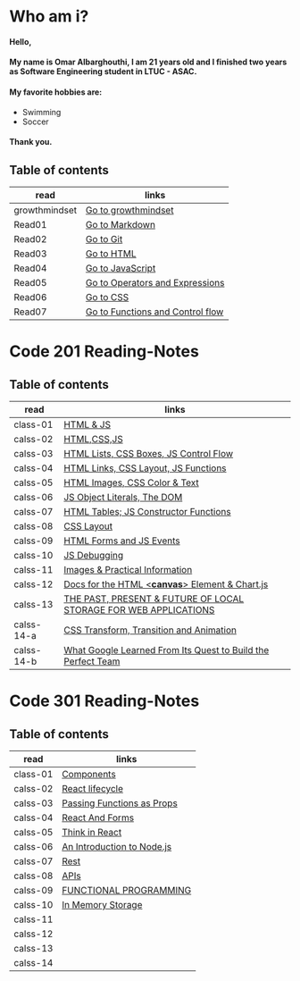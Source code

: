 # Who am i?

#### Hello,
#### My name is Omar Albarghouthi, I am 21 years old and I finished two years as Software Engineering student in LTUC - ASAC.
#### My favorite hobbies are:
* Swimming 
* Soccer
#### Thank you.


## Table of contents

read | links
---|---
growthmindset | [Go to growthmindset](https://omaralbarghouthi.github.io/Reading-Notes/growthmindset)
Read01 | [Go to Markdown](https://omaralbarghouthi.github.io/Reading-Notes/Read01)
Read02 | [Go to Git](https://omaralbarghouthi.github.io/Reading-Notes/Read02)
Read03 | [Go to HTML](https://omaralbarghouthi.github.io/Reading-Notes/Read03)
Read04 | [Go to JavaScript](https://omaralbarghouthi.github.io/Reading-Notes/Read04)
Read05 | [Go to Operators and Expressions](https://omaralbarghouthi.github.io/Reading-Notes/Read05)
Read06 | [Go to CSS](https://omaralbarghouthi.github.io/Reading-Notes/Read06)
Read07 | [Go to Functions and Control flow](https://omaralbarghouthi.github.io/Reading-Notes/Read07)

# Code 201 Reading-Notes

## Table of contents

| read | links                 |
|--------|---------------------|
|class-01 | [HTML & JS](https://omaralbarghouthi.github.io/Reading-Notes/code-201/read01) |
|calss-02 | [HTML,CSS,JS](https://omaralbarghouthi.github.io/Reading-Notes/code-201/read02)|
|calss-03 | [HTML Lists, CSS Boxes, JS Control Flow](https://omaralbarghouthi.github.io/Reading-Notes/code-201/read03)|
|calss-04 | [HTML Links, CSS Layout, JS Functions](https://omaralbarghouthi.github.io/Reading-Notes/code-201/read04)|
|calss-05 | [HTML Images, CSS Color & Text](https://omaralbarghouthi.github.io/Reading-Notes/code-201/read05) 
|calss-06 | [JS Object Literals, The DOM](https://omaralbarghouthi.github.io/Reading-Notes/code-201/read06)
|calss-07 | [HTML Tables; JS Constructor Functions](https://omaralbarghouthi.github.io/Reading-Notes/code-201/read07)
|calss-08 | [CSS Layout](https://omaralbarghouthi.github.io/Reading-Notes/code-201/read08)
|calss-09 | [HTML Forms and JS Events](https://omaralbarghouthi.github.io/Reading-Notes/code-201/read09)
|calss-10 |[JS Debugging](https://omaralbarghouthi.github.io/Reading-Notes/code-201/read10)
|calss-11 | [Images & Practical Information](https://omaralbarghouthi.github.io/Reading-Notes/code-201/read11)
|calss-12 | [Docs for the HTML <**canvas**> Element & Chart.js](https://omaralbarghouthi.github.io/Reading-Notes/code-201/read12)
|calss-13 |[THE PAST, PRESENT & FUTURE OF LOCAL STORAGE FOR WEB APPLICATIONS](https://omaralbarghouthi.github.io/Reading-Notes/code-201/read13)
|calss-14-a |[CSS Transform, Transition and Animation](https://omaralbarghouthi.github.io/Reading-Notes/code-201/read14-a)
|calss-14-b |[What Google Learned From Its Quest to Build the Perfect Team](https://omaralbarghouthi.github.io/Reading-Notes/code-201/read14-b)


# Code 301 Reading-Notes


## Table of contents

| read | links                 |
|--------|---------------------|
|class-01 | [Components](https://omaralbarghouthi.github.io/Reading-Notes/code-301/read01)
|calss-02 | [React lifecycle](https://omaralbarghouthi.github.io/Reading-Notes/code-301/read02)
|calss-03 | [Passing Functions as Props](https://omaralbarghouthi.github.io/Reading-Notes/code-301/read03)
|calss-04 | [React And Forms](https://omaralbarghouthi.github.io/Reading-Notes/code-301/read04)
|calss-05 | [Think in React](https://omaralbarghouthi.github.io/Reading-Notes/code-301/read05)
|calss-06 | [An Introduction to Node.js](https://omaralbarghouthi.github.io/Reading-Notes/code-301/read06)
|calss-07 | [Rest](https://omaralbarghouthi.github.io/Reading-Notes/code-301/read07)
|calss-08 |[APIs](https://omaralbarghouthi.github.io/Reading-Notes/code-301/read08)
|calss-09 |[FUNCTIONAL PROGRAMMING](https://omaralbarghouthi.github.io/Reading-Notes/code-301/read09)
|calss-10 |[In Memory Storage](https://omaralbarghouthi.github.io/Reading-Notes/code-301/read10)
|calss-11 | 
|calss-12 | 
|calss-13 |
|calss-14 |




